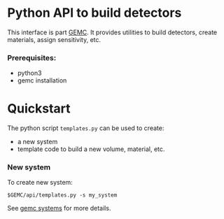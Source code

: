 # Python API to build detectors 

This interface is part  [GEMC](https://gemc.github.io/home/).
It provides utilities to build detectors, create materials, 
assign sensitivity, etc.

### Prerequisites:

- python3
- gemc installation

# Quickstart

The python script `templates.py` can be used to create: 
 - a new system 
 - template code to build a new volume, material, etc.


### New system 

To create new system:

``` 
$GEMC/api/templates.py -s my_system
```

See [gemc systems](https://gemc.github.io/home/documentation/system) for more details.
